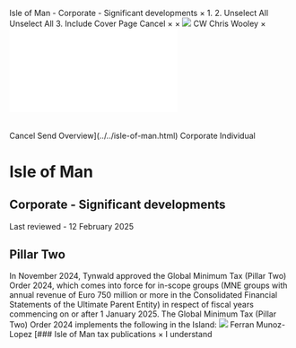 Isle of Man - Corporate - Significant developments
×
1.
2.
Unselect All
Unselect All
3.
Include Cover Page
Cancel
×
×
![](../../-/media/world-wide-tax-summaries/attachments/global---chris-wooley.ashx%3Frev=ac5e5f3223b34096b1afc2a6009c7320&revision=ac5e5f32-23b3-4096-b1af-c2a6009c7320&hash=859B7ADC84DC2CBEC9760E9E6EE7DE6D0A8BFCDF)
CW
Chris Wooley
×
![](significant-developments.html)
######
Cancel
Send
Overview](../../isle-of-man.html)
Corporate
Individual
# Isle of Man
## Corporate - Significant developments
Last reviewed - 12 February 2025
## Pillar Two
In November 2024, Tynwald approved the Global Minimum Tax (Pillar Two) Order 2024, which comes into force for in-scope groups (MNE groups with annual revenue of Euro 750 million or more in the Consolidated Financial Statements of the Ultimate Parent Entity) in respect of fiscal years commencing on or after 1 January 2025. The Global Minimum Tax (Pillar Two) Order 2024 implements the following in the Island:
![](../../-/media/world-wide-tax-summaries/isleofmanferran-munozlopezisleofmanferranmunozlopezjpg20240123121327745.ashx%3Frev=249f91fc7cc64d91b9ecfbb3fbe8cac7&revision=249f91fc-7cc6-4d91-b9ec-fbb3fbe8cac7&hash=9DAF6A2FF3916F5A0081AA7B48AEC2F4B89AAECB)
Ferran Munoz-Lopez
[### Isle of Man tax publications
×
I understand
